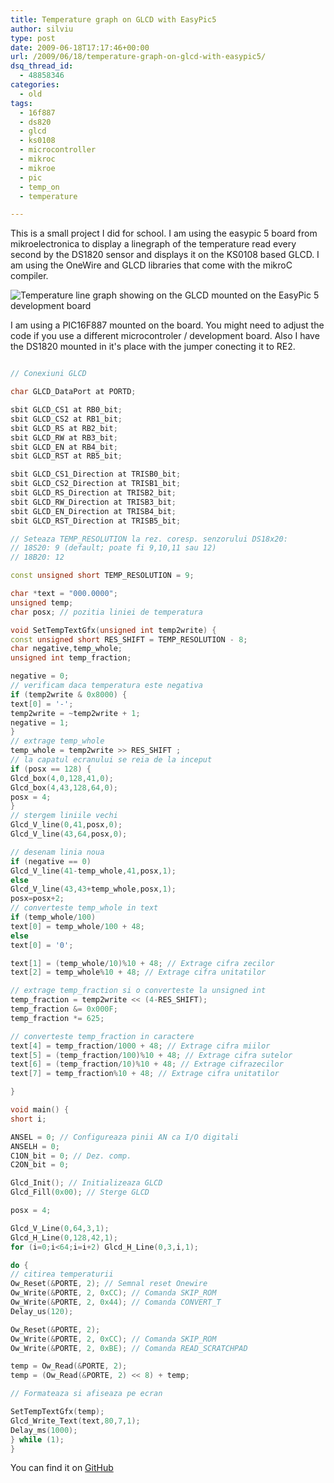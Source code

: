 ```yaml
---
title: Temperature graph on GLCD with EasyPic5
author: silviu
type: post
date: 2009-06-18T17:17:46+00:00
url: /2009/06/18/temperature-graph-on-glcd-with-easypic5/
dsq_thread_id:
  - 48858346
categories:
  - old
tags:
  - 16f887
  - ds820
  - glcd
  - ks0108
  - microcontroller
  - mikroc
  - mikroe
  - pic
  - temp_on
  - temperature

---
```

This is a small project I did for school. I am using the easypic 5 board from mikroelectronica to display a linegraph of the temperature read every second by the DS1820 sensor and displays it on the KS0108 based GLCD. I am using the OneWire and GLCD libraries that come with the mikroC compiler.

![Temperature line graph showing on the GLCD mounted on the EasyPic 5 development board](/blog/images/2009/16062009023_cnv.jpg)

I am using a PIC16F887 mounted on the board. You might need to adjust the code if you use a different microcontroler / development board. Also I have the DS1820 mounted in it's place with the jumper conecting it to RE2.


```cpp

// Conexiuni GLCD

char GLCD_DataPort at PORTD;

sbit GLCD_CS1 at RB0_bit;
sbit GLCD_CS2 at RB1_bit;
sbit GLCD_RS at RB2_bit;
sbit GLCD_RW at RB3_bit;
sbit GLCD_EN at RB4_bit;
sbit GLCD_RST at RB5_bit;

sbit GLCD_CS1_Direction at TRISB0_bit;
sbit GLCD_CS2_Direction at TRISB1_bit;
sbit GLCD_RS_Direction at TRISB2_bit;
sbit GLCD_RW_Direction at TRISB3_bit;
sbit GLCD_EN_Direction at TRISB4_bit;
sbit GLCD_RST_Direction at TRISB5_bit;

// Seteaza TEMP_RESOLUTION la rez. coresp. senzorului DS18x20:
// 18S20: 9 (default; poate fi 9,10,11 sau 12)
// 18B20: 12

const unsigned short TEMP_RESOLUTION = 9;

char *text = "000.0000";
unsigned temp;
char posx; // pozitia liniei de temperatura

void SetTempTextGfx(unsigned int temp2write) {
const unsigned short RES_SHIFT = TEMP_RESOLUTION - 8;
char negative,temp_whole;
unsigned int temp_fraction;

negative = 0;
// verificam daca temperatura este negativa
if (temp2write & 0x8000) {
text[0] = '-';
temp2write = ~temp2write + 1;
negative = 1;
}
// extrage temp_whole
temp_whole = temp2write >> RES_SHIFT ;
// la capatul ecranului se reia de la inceput
if (posx == 128) {
Glcd_box(4,0,128,41,0);
Glcd_box(4,43,128,64,0);
posx = 4;
}
// stergem liniile vechi
Glcd_V_line(0,41,posx,0);
Glcd_V_line(43,64,posx,0);

// desenam linia noua
if (negative == 0)
Glcd_V_line(41-temp_whole,41,posx,1);
else
Glcd_V_line(43,43+temp_whole,posx,1);
posx=posx+2;
// converteste temp_whole in text
if (temp_whole/100)
text[0] = temp_whole/100 + 48;
else
text[0] = '0';

text[1] = (temp_whole/10)%10 + 48; // Extrage cifra zecilor
text[2] = temp_whole%10 + 48; // Extrage cifra unitatilor

// extrage temp_fraction si o converteste la unsigned int
temp_fraction = temp2write << (4-RES_SHIFT);
temp_fraction &= 0x000F;
temp_fraction *= 625;

// converteste temp_fraction in caractere
text[4] = temp_fraction/1000 + 48; // Extrage cifra miilor
text[5] = (temp_fraction/100)%10 + 48; // Extrage cifra sutelor
text[6] = (temp_fraction/10)%10 + 48; // Extrage cifrazecilor
text[7] = temp_fraction%10 + 48; // Extrage cifra unitatilor

}

void main() {
short i;

ANSEL = 0; // Configureaza pinii AN ca I/O digitali
ANSELH = 0;
C1ON_bit = 0; // Dez. comp.
C2ON_bit = 0;

Glcd_Init(); // Initializeaza GLCD
Glcd_Fill(0x00); // Sterge GLCD

posx = 4;

Glcd_V_Line(0,64,3,1);
Glcd_H_Line(0,128,42,1);
for (i=0;i<64;i=i+2) Glcd_H_Line(0,3,i,1);

do {
// citirea temperaturii
Ow_Reset(&PORTE, 2); // Semnal reset Onewire
Ow_Write(&PORTE, 2, 0xCC); // Comanda SKIP_ROM
Ow_Write(&PORTE, 2, 0x44); // Comanda CONVERT_T
Delay_us(120);

Ow_Reset(&PORTE, 2);
Ow_Write(&PORTE, 2, 0xCC); // Comanda SKIP_ROM
Ow_Write(&PORTE, 2, 0xBE); // Comanda READ_SCRATCHPAD

temp = Ow_Read(&PORTE, 2);
temp = (Ow_Read(&PORTE, 2) << 8) + temp;

// Formateaza si afiseaza pe ecran

SetTempTextGfx(temp);
Glcd_Write_Text(text,80,7,1);
Delay_ms(1000);
} while (1);
}

```

You can find it on [GitHub](https://github.com/filviu/mikroc_bits)